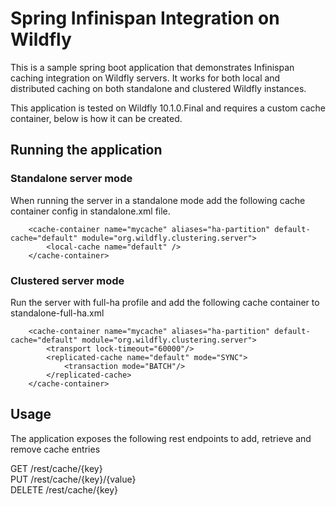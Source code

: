 # Spring Infinispan Integration on Wildfly

This is a sample spring boot application that demonstrates Infinispan caching integration on Wildfly servers.
It works for both local and distributed caching on both standalone and clustered Wildfly instances.

This application is tested on Wildfly 10.1.0.Final and requires a custom cache container, below is how it can be created.

## Running the application

### Standalone server mode

When running the server in a standalone mode add the following cache container config in standalone.xml file.

<pre><code>    &lt;cache-container name="mycache" aliases="ha-partition" default-cache="default" module="org.wildfly.clustering.server"&gt;
        &lt;local-cache name="default" /&gt;
    &lt;/cache-container&gt;
</code></pre>

### Clustered server mode

Run the server with full-ha profile and add the following cache container to standalone-full-ha.xml 

<pre><code>    &lt;cache-container name="mycache" aliases="ha-partition" default-cache="default" module="org.wildfly.clustering.server"&gt;
        &lt;transport lock-timeout="60000"/&gt;
        &lt;replicated-cache name="default" mode="SYNC"&gt;
            &lt;transaction mode="BATCH"/&gt;
        &lt;/replicated-cache&gt;
    &lt;/cache-container&gt;
</code></pre>

## Usage

The application exposes the following rest endpoints to add, retrieve and remove cache entries

GET /rest/cache/{key}</br>
PUT /rest/cache/{key}/{value}</br>
DELETE /rest/cache/{key}</br>
